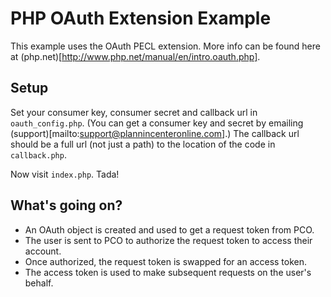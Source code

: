 # PHP OAuth Extension Example

This example uses the OAuth PECL extension. More info can be found here at (php.net)[http://www.php.net/manual/en/intro.oauth.php].

## Setup

Set your consumer key, consumer secret and callback url in `oauth_config.php`. (You can get a consumer key and secret by emailing (support)[mailto:support@plannincenteronline.com].) The callback url should be a full url (not just a path) to the location of the code in `callback.php`.

Now visit `index.php`. Tada!

## What's going on?

* An OAuth object is created and used to get a request token from PCO.
* The user is sent to PCO to authorize the request token to access their account.
* Once authorized, the request token is swapped for an access token.
* The access token is used to make subsequent requests on the user's behalf.
